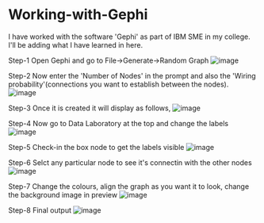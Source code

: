 # Working-with-Gephi

I have worked with the software 'Gephi' as part of IBM SME in my college.
I'll be adding what I have learned in here.


Step-1
Open Gephi and go to File->Generate->Random Graph
![image](https://user-images.githubusercontent.com/82569847/222902762-18745a1e-af9d-4dbe-bf8b-832d8470c478.png)

Step-2
Now enter the 'Number of Nodes' in the prompt and also the 'Wiring probability'(connections you want to establish between the nodes).
![image](https://user-images.githubusercontent.com/82569847/222903287-10421ee4-1945-4f18-896c-3f58662ac2fb.png)

Step-3
Once it is created it will display as follows,
![image](https://user-images.githubusercontent.com/82569847/222903533-3404abcd-93f0-4d69-a402-2f1aef10e18b.png)

Step-4
Now go to Data Laboratory at the top and change the labels
![image](https://user-images.githubusercontent.com/82569847/222903839-d1fed9cb-fa83-4b0a-9476-a99c3f71c25d.png)

Step-5
Check-in the box node to get the labels visible
![image](https://user-images.githubusercontent.com/82569847/222903945-f66a48e6-e2a2-43a9-90e5-3c136664dd2d.png)

Step-6
Selct any particular node to see it's connectin with the other nodes
![image](https://user-images.githubusercontent.com/82569847/222906342-7383d986-efe7-4c93-81f4-52c6e30edaed.png)

Step-7
Change the colours, align the graph as you want it to look, change the background image in preview
![image](https://user-images.githubusercontent.com/82569847/222907458-b0ce4f42-f853-4510-b363-5f569487d2ea.png)

Step-8
Final output
![image](https://user-images.githubusercontent.com/82569847/222907216-6d7012cc-db29-452d-8cf9-dfefdaf10f6e.png)
